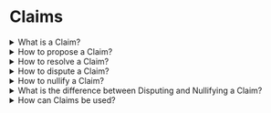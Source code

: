 # Claims

<details>

<summary>What is a Claim?</summary>

<mark style="color:green;">**`oneliner`**</mark>

A claim is a statement that can either be true or false.

<mark style="color:blue;">**`extended`**</mark>

The main posts that users create on Uvio are called claims. Posting claims is called proposing on Uvio. When a user proposes a claim, then they stake a chosen amount of their own reputation with that claim. That staked amount of reputation is punishable in a way that it can be taken away from the user upon misbehaving. In the context of blockchain networks we refer to this particular form of punishment as slashing. If the proposed claim is eventually resolved to be false, then the user loses their staked amount of reputation. If the proposed claim is eventually resolved to be true, then the user gains reputation proportional to the total of the staked amount in agreement, plus some amount of reward.

</details>

<details>

<summary>How to propose a Claim?</summary>

<mark style="color:green;">**`oneliner`**</mark>

A claim may be proposed by staking reputation on a truth statement.

<mark style="color:blue;">**`extended`**</mark>

Just like you create a Cast on [Farcaster](https://www.farcaster.xyz), you create a Claim on Uvio. Creating a claim on Uvio is referred to as proposing a claim. Every claim must fulfil three conditions in order to be valid.

1. Every claim must be a **truth statement** that can be verified eventually. That means it must be possible for Uvio users to reasonably answer any given statement with either **yes** or **no** at some point in the future. So the true outcome of any given statement must be verifiable by independent sources that allow the community to eventually reach a simple majority of decentralized consensus.
2. Every claim must have an **expiration time** when proposing a claim. This deadline provides the point in time at which the community can start resolving that claim. Making time sensitive statements guarantees Uvio to be useful at all. If claims were allowed to not expire at a predefined point in time, then claims could eventually become true by themselves, and would therefore not provide any useful amount of predictability.
3. Every claim must have some amount of **staked reputation** bound to it. The staked reputation must solely come from the user proposing the claim. It should further never be possible to act on behalf of other users or their reputation. For instance, delegating reputation and thus delegating responsibility to other users should never be allowed in order to prevent certain [principal-agent problems](https://en.wikipedia.org/wiki/Principal%E2%80%93agent\_problem).

There are several implications of the three rules above. One notable implication is that the staked reputation can either be gained or lost upon resolution. Choosing the initial amount of staked reputation when proposing a claim may also express a level of conviction that the user is willing to exercise. That level of conviction may become relevant if the proposed claim were to be disputed or nullified. Another important implication here is that claims may be deemed invalid by the community. Anyone may challenge whether a proposed claim is even verifiable or whether its resolved outcome was actually true. On one hand a users staked amount of reputation creates a minimum threshold on a multiple basis that will be required in order to challenge any claims legitimacy. On the other hand a users staked amount of reputation is the maximum amount of reputation that may be slashed upon proven misbehaviour.&#x20;

</details>

<details>

<summary>How to resolve a Claim?</summary>

<mark style="color:green;">**`oneliner`**</mark>

A proposed claim may be resolved by staking reputation and sampling truth.

<mark style="color:blue;">**`extended`**</mark>

Every proposed claim is going through two lifecycle stages when it is being resolved.&#x20;

1. **User opinions** are expressed by staking reputation in agreement or disagreement with the statement of the proposed claim. Anyone having any amount of reputation on the Uvio platform can stake that amount of reputation on any proposed claim in order to **express opinions** about the statements associated with those proposed claims.
2. **True outcomes** are eventually being verified by the community in order to transfer the staked amounts of reputation towards the users that have staked their reputation on the actually true outcome. **Verifying events** independently as they happened in the real world is done by random truth sampling, which is described in more detail below.

Once all opinions have been expressed and the proposed claim expired, the proposed claim is being resolved by what we call random truth sampling. A resolving claim is automatically proposed in order to verify the true outcome as it can be verified in the real world.&#x20;

The system selects a random set of users who have expressed their opinions in the proposed claim. Only users who have expressed their opinions are allowed to verify the truth for the initially proposed claim. The random selection aims to find an even amount of users, of which 50% are selected from the agreeing users and 50% are selected from the disagreeing users. The randomly selected users are each given one vote to decide whether the majority of staked reputation has been right or wrong.&#x20;

If no vote can be captured during the random truth sampling, or if the outcome of verifying the truth based on the real world ends up being tied, then a disputing claim is automatically created in order to challenge the lazy or dishonest actors. That very act of challenging users aims to incentivize users to A) participate and B) participate honestly. If challenged users were eventually found to be lazy or dishonest, then significant amounts of their reputation should be slashed.

If a claim can be resolved by the random truth sampling process, then all honest actors get partially rewarded upon resolution. That particular incentive aims to convince users to verify real world events truthfully, even against their own wrong opinion.

</details>

<details>

<summary>How to dispute a Claim?</summary>

<mark style="color:green;">**`oneliner`**</mark>

A resolved claim may be disputed by proving its actually true outcome.

<mark style="color:blue;">**`extended`**</mark>

A claim may be falsely resolved so that its resolved outcome does not match the true outcome of the real world. In that case a resolved claim may be disputed by providing the actually true outcome as it was generated by the real world. A claim proposed to dispute another claim may be resolved in agreement or disagreement based on its own merits.&#x20;

If the disputing claim is accepted, then all of the reputation of the disputed claim is transferred proportionally to the disputing users. The incentive here for all users is to only act honestly across Uvio, since participating in disputable claims may be punished by losing reputation even after claims have been resolved in agreement.&#x20;

If the disputing claim is rejected, then the claim created to dispute another is simply rendered null and void without having any effect on the disputed claim. In either case the Uvio platform may have received a challenge fee.

</details>

<details>

<summary>How to nullify a Claim?</summary>

<mark style="color:green;">**`oneliner`**</mark>

Any claim may be nullified by proving how it was never verifiable in the first place.

<mark style="color:blue;">**`extended`**</mark>

A claim may be falsely proposed so that its outcome may never be be able to be resolved. In that case a proposed claim may be nullified by providing arguments for how the nullified claim was never verifiable in the first place. A claim proposed to nullify another claim may be resolved in agreement or disagreement based on its own merits.

If the nullifying claim is accepted, then all of the reputation of the nullified claim is transferred proportionally to the nullifying users. The incentive here for all users is to only act honestly across Uvio, since participating in nullifiable claims may be punished by losing reputation even after claims have been resolved in agreement.

If the nullifying claim is rejected, then the claim created to nullify another is simply rendered null and void without having any effect on the nullified claim. In either case the Uvio platform may have received a challenge fee.

</details>

<details>

<summary>What is the difference between Disputing and Nullifying a Claim?</summary>

<mark style="color:green;">**`oneliner`**</mark>

Disputing and Nullifying applies to different lifecycle stages a claim may go through.

<mark style="color:blue;">**`extended`**</mark>

Uvio needs to make sure that claims are valid to begin with. Only valid claims that can be truthfully verified eventually are actually useful to work with. A claim may be disputed after it was resolved. A claim may be nullified at any point across all possible lifecycle stages. Where disputing a claim aims to improve the resolved outcome of said claim, nullifying a claim aims to remove said claim entirely from the system for validity reasons.

</details>

<details>

<summary>How can Claims be used?</summary>

<mark style="color:green;">**`oneliner`**</mark>

Claims can be used to find truth and to make decisions.

<mark style="color:blue;">**`extended`**</mark>

Since Uvio is fundamentally designed to surface competence, the underlying reputation system can be used for various tasks of decision making. Apart from gambling, we can group the relevant use cases here under two main categories.

1. **Truth finding** can be used by the community to figure out what is true now and what might be true in the future. The truth finding aspect of Uvio may help you to understand who you can trust across various problem domains. Contemporary social media dynamics today are as such that anyone can say anything and be rewarded with attention if only they trigger enough people with the most outrageous statements, while there are no means of recourse whatsoever.&#x20;
2. **Decision making** can be used by the community to figure out how to move forward together. The decision making aspect of Uvio may help communities that want to leverage competence in an onchain environment without being constraint by the complicated intricacies of blockchain networks. Voting is an essential part of democracy, and maybe we can make better decisions collectively if we become able to leverage reputation weighted voting for anything that matters to people.

</details>
